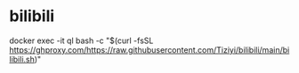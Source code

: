 # bilibili
docker exec -it ql bash -c "$(curl -fsSL https://ghproxy.com/https://raw.githubusercontent.com/Tiziyi/bilibili/main/bilibili.sh)"
